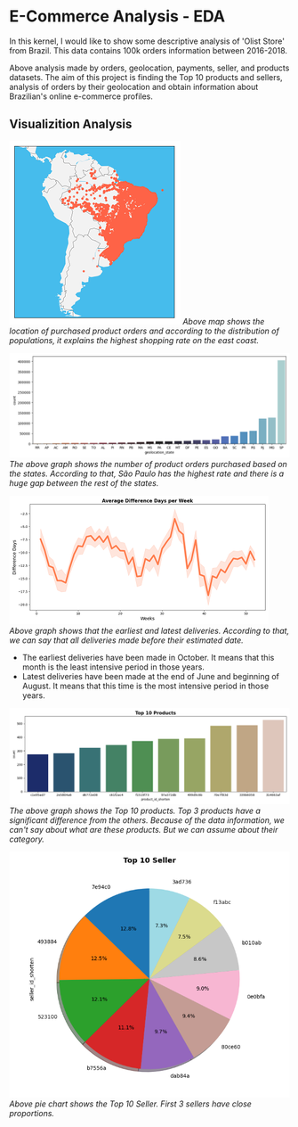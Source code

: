 # E-Commerce Analysis - EDA

In this kernel, I would like to show some descriptive analysis of 'Olist Store' from Brazil. This data contains 100k orders information between 2016-2018.

Above analysis made by orders, geolocation, payments, seller, and products datasets. The aim of this project is finding the Top 10 products and sellers, analysis of orders by their geolocation and obtain information about Brazilian's online e-commerce profiles.


## Visualizition Analysis


![Image 1](./plots/geo_map.png)
*Above map shows the location of purchased product orders and according to the distribution of populations, it explains the highest shopping rate on the east coast.*

![Image 2](./plots/ranking_state_orders.png)
*The above graph shows the number of product orders purchased based on the states. According to that, São Paulo has the highest rate and there is a huge gap between the rest of the states.*

![Image 3](./plots/diff_delivered_on_time.png)
*Above graph shows that the earliest and latest deliveries. According to that, we can say that all deliveries made before their estimated date.*


* The earliest deliveries have been made in October. It means that this month is the least intensive period in those years.
* Latest deliveries have been made at the end of June and beginning of August. It means that this time is the most intensive period in those years.


![Image 4](./plots/Top_10_Product.png)
*The above graph shows the Top 10 products. Top 3 products have a significant difference from the others. Because of the data information, we can't say about what are these products. But we can assume about their category.*



![Image 5](./plots/Top_10_Seller.png)
*Above pie chart shows the Top 10 Seller. First 3 sellers have close proportions.*













